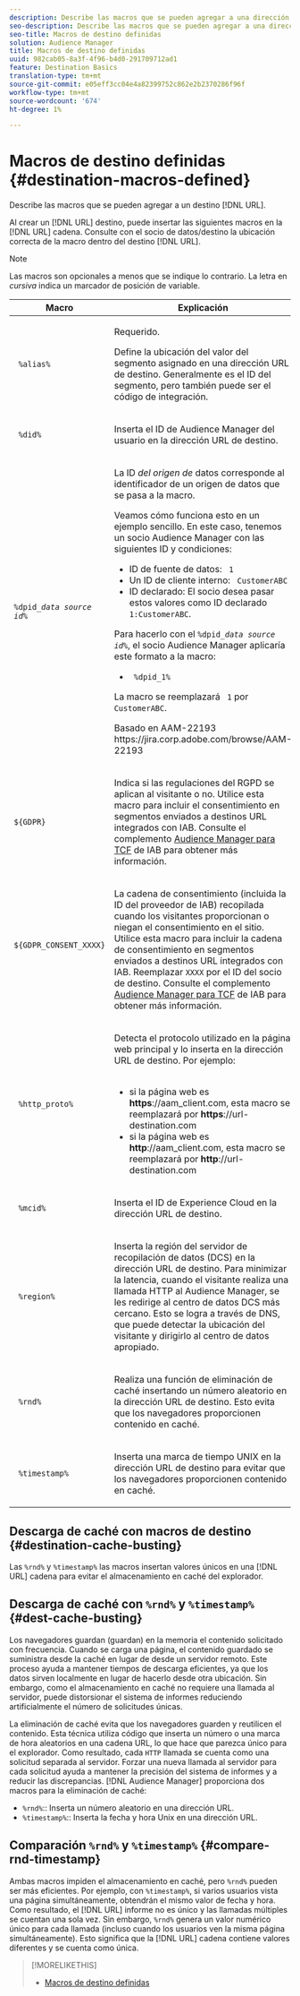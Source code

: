 ```yaml
---
description: Describe las macros que se pueden agregar a una dirección URL de destino.
seo-description: Describe las macros que se pueden agregar a una dirección URL de destino.
seo-title: Macros de destino definidas
solution: Audience Manager
title: Macros de destino definidas
uuid: 982cab05-8a3f-4f96-b4d0-291709712ad1
feature: Destination Basics
translation-type: tm+mt
source-git-commit: e05eff3cc04e4a82399752c862e2b2370286f96f
workflow-type: tm+mt
source-wordcount: '674'
ht-degree: 1%

---
```



# Macros de destino definidas {#destination-macros-defined}

Describe las macros que se pueden agregar a un destino [!DNL URL].

<!-- destination-macros.xml -->

Al crear un [!DNL URL] destino, puede insertar las siguientes macros en la [!DNL URL] cadena. Consulte con el socio de datos/destino la ubicación correcta de la macro dentro del destino [!DNL URL].

>[!NOTE]
>
>Las macros son opcionales a menos que se indique lo contrario. La letra en *cursiva* indica un marcador de posición de variable.

<table id="table_2C532EFB9DAE41B08714753EBD7DFB05"> 
 <thead> 
  <tr> 
   <th colname="col1" class="entry"> Macro </th> 
   <th colname="col2" class="entry"> Explicación </th> 
  </tr> 
 </thead>
 <tbody> 
  <tr> 
   <td colname="col1"> <p> <code> %alias%</code> </p> </td> 
   <td colname="col2"> <p>Requerido. </p> <p>Define la ubicación del valor del segmento asignado en una dirección URL de destino. Generalmente es el ID <i></i>del segmento, pero también puede ser el código de integración. </p> </td> 
  </tr> 
  <tr> 
   <td colname="col1"> <p> <code> %did%</code> </p> </td> 
   <td colname="col2"> <p>Inserta el ID de <span class="keyword"> Audience Manager</span> del usuario en la dirección URL de destino. </p> </td> 
  </tr> 
  <tr> 
   <td colname="col1"> <p> <code>%dpid_<i>data source id</i>%</code> </p> </td> 
   <td colname="col2"> <p>La ID <i>del origen de</i> datos corresponde al identificador de un origen de datos que se pasa a la macro. </p> <p>Veamos cómo funciona esto en un ejemplo sencillo. En este caso, tenemos un socio <span class="keyword"> Audience Manager</span> con las siguientes ID y condiciones: </p> 
    <ul id="ul_697508B437EB4090B121AFA5D519AFBE"> 
     <li id="li_32D9F72A7D1543A892DC7E1529E98A96">ID de fuente de datos: <code> 1</code> </li> 
     <li id="li_099F5B63D2244B5AADA9B26CB6152E6B">Un ID de cliente interno: <code> CustomerABC</code> </li> 
     <li id="li_0D9FE501C16444DDB388C8E934E5A8C6">ID declarado: El socio desea pasar estos valores como ID declarado <code> 1:CustomerABC</code>. </li> 
    </ul> <p>Para hacerlo con el <code>%dpid_<i>data source id</i>%</code>, el <span class="keyword"> socio Audience Manager</span> aplicaría este formato a la macro: </p> 
    <ul class="simplelist"> 
     <li> <code> %dpid_1%</code> </li> 
    </ul> <p>La macro se reemplazará <code> 1</code> por <code> CustomerABC</code>. </p> <p> 
     <draft-comment>
       Basado en AAM-22193 https://jira.corp.adobe.com/browse/AAM-22193 
     </draft-comment> </p> </td> 
  </tr> 
  <tr>
    <td><p><code>${GDPR}</code></p></td>
    <td><p>Indica si las regulaciones del RGPD se aplican al visitante o no. Utilice esta macro para incluir el consentimiento en segmentos enviados a destinos URL integrados con IAB. Consulte el complemento <a href="../../overview/data-security-and-privacy/aam-iab-plugin.md">Audience Manager para TCF</a> de IAB para obtener más información.</p></td>
  </tr>
   <tr>
    <td><code>${GDPR_CONSENT_XXXX}</code></p></td>
    <td><p>La cadena de consentimiento (incluida la ID del proveedor de IAB) recopilada cuando los visitantes proporcionan o niegan el consentimiento en el sitio. Utilice esta macro para incluir la cadena de consentimiento en segmentos enviados a destinos URL integrados con IAB. Reemplazar <code>XXXX</code> por el ID del socio de destino. Consulte el complemento <a href="../../overview/data-security-and-privacy/aam-iab-plugin.md">Audience Manager para TCF</a> de IAB para obtener más información. </p></td>
  </tr>
  <tr> 
   <td colname="col1"> <p><code> %http_proto%</code> </p> </td> 
   <td colname="col2"> <p>Detecta el protocolo utilizado en la página web principal y lo inserta en la dirección URL de destino. Por ejemplo:
     <br> 
     <ul id="ul_026F56EC46E94D9EB1153557C0F65325"> 
      <li id="li_B41EF140CC274CB68FE7213DD8B908C0">si la página web es <b>https</b>://aam_client.com, esta macro se reemplazará por <b>https</b>://url-destination.com </li> 
      <li id="li_BDCD6EA69B004A92BA6981952341BD77">si la página web es <b>http</b>://aam_client.com, esta macro se reemplazará por <b>http</b>://url-destination.com </li> 
     </ul> </p> </td> 
  </tr> 
  <tr> 
   <td colname="col1"> <p><code> %mcid%</code> </p> </td> 
   <td colname="col2"> <p>Inserta el ID de <span class="keyword"> Experience Cloud</span> en la dirección URL de destino. </p> </td> 
  </tr> 
  <tr> 
   <td colname="col1"> <p><code> %region%</code> </p> </td> 
   <td colname="col2"> <p>Inserta la región del servidor de recopilación de datos (DCS) <span class="wintitle"></span> en la dirección URL de destino. Para minimizar la latencia, cuando el visitante realiza una llamada HTTP al <span class="keyword"> Audience Manager</span>, se les redirige al centro de datos DCS <span class="wintitle"></span> más cercano. Esto se logra a través de DNS, que puede detectar la ubicación del visitante y dirigirlo al centro de datos apropiado. </p> </td> 
  </tr> 
  <tr> 
   <td colname="col1"> <p> <code> %rnd%</code> </p> </td> 
   <td colname="col2"> <p>Realiza una función de eliminación de caché insertando un número aleatorio en la dirección URL de destino. Esto evita que los navegadores proporcionen contenido en caché. </p> </td> 
  </tr> 
  <tr> 
   <td colname="col1"> <p> <code> %timestamp%</code> </p> </td> 
   <td colname="col2"> <p>Inserta una marca de tiempo UNIX en la dirección URL de destino para evitar que los navegadores proporcionen contenido en caché. </p> </td> 
  </tr> 
 </tbody> 
</table>

## Descarga de caché con macros de destino {#destination-cache-busting}

Las `%rnd%` y `%timestamp%` las macros insertan valores únicos en una [!DNL URL] cadena para evitar el almacenamiento en caché del explorador.

## Descarga de caché con `%rnd%` y `%timestamp%` {#dest-cache-busting}

<!-- c_dest_cache_busting.xml -->

Los navegadores guardan (guardan) en la memoria el contenido solicitado con frecuencia. Cuando se carga una página, el contenido guardado se suministra desde la caché en lugar de desde un servidor remoto. Este proceso ayuda a mantener tiempos de descarga eficientes, ya que los datos sirven localmente en lugar de hacerlo desde otra ubicación. Sin embargo, como el almacenamiento en caché no requiere una llamada al servidor, puede distorsionar el sistema de informes reduciendo artificialmente el número de solicitudes únicas.

La eliminación de caché evita que los navegadores guarden y reutilicen el contenido. Esta técnica utiliza código que inserta un número o una marca de hora aleatorios en una cadena URL, lo que hace que parezca único para el explorador. Como resultado, cada `HTTP` llamada se cuenta como una solicitud separada al servidor. Forzar una nueva llamada al servidor para cada solicitud ayuda a mantener la precisión del sistema de informes y a reducir las discrepancias. [!DNL Audience Manager] proporciona dos macros para la eliminación de caché:

* `%rnd%`:: Inserta un número aleatorio en una dirección URL.
* `%timestamp%`:: Inserta la fecha y hora Unix en una dirección URL.

## Comparación `%rnd%` y `%timestamp%` {#compare-rnd-timestamp}

Ambas macros impiden el almacenamiento en caché, pero `%rnd%` pueden ser más eficientes. Por ejemplo, con `%timestamp%`, si varios usuarios vista una página simultáneamente, obtendrán el mismo valor de fecha y hora. Como resultado, el [!DNL URL] informe no es único y las llamadas múltiples se cuentan una sola vez. Sin embargo, `%rnd%` genera un valor numérico único para cada llamada (incluso cuando los usuarios ven la misma página simultáneamente). Esto significa que la [!DNL URL] cadena contiene valores diferentes y se cuenta como única.

>[!MORELIKETHIS]
>
>* [Macros de destino definidas](../../features/destinations/destination-macros.md#destination-macros-defined)